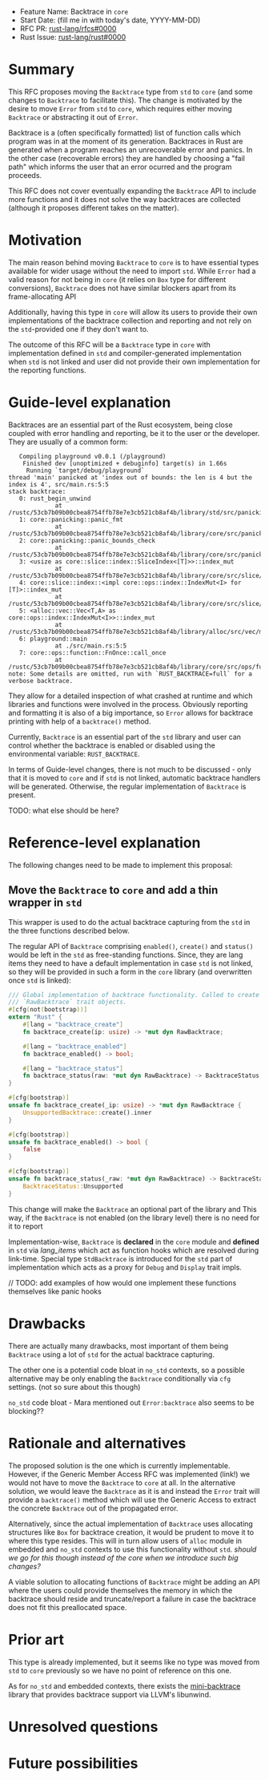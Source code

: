 - Feature Name: Backtrace in `core`
- Start Date: (fill me in with today's date, YYYY-MM-DD)
- RFC PR: [rust-lang/rfcs#0000](https://github.com/rust-lang/rfcs/pull/0000)
- Rust Issue: [rust-lang/rust#0000](https://github.com/rust-lang/rust/issues/0000)

# Summary
[summary]: #summary

This RFC proposes moving the `Backtrace` type from `std` to `core` (and some changes to `Backtrace` to facilitate this). The change is motivated by the desire to move `Error` from `std` to `core`, which requires either moving `Backtrace` or abstracting it out of `Error`.

Backtrace is a (often specifically formatted) list of function calls which program was in at the moment of its generation. Backtraces in Rust are generated when a program reaches an unrecoverable error and panics. In the other case (recoverable errors) they are handled by choosing a "fail path" which informs the user that an error ocurred and the program proceeds.

This RFC does not cover eventually expanding the `Backtrace` API to include more functions and it does not solve the way backtraces are collected (although it proposes different takes on the matter).

# Motivation
[motivation]: #motivation

The main reason behind moving `Backtrace` to `core` is to have essential types available for wider usage without the need to import `std`. While `Error` had a valid reason for not being in `core` (it relies on `Box` type for different conversions), `Backtrace` does not have similar blockers apart from its frame-allocating API

Additionally, having this type in `core` will allow its users to provide their own implementations of the backtrace collection and reporting and not rely on the `std`-provided one if they don't want to.

The outcome of this RFC will be a `Backtrace` type in `core` with implementation defined in `std` and compiler-generated implementation when `std` is not linked and user did not provide their own implementation for the reporting functions.

# Guide-level explanation
[guide-level-explanation]: #guide-level-explanation

Backtraces are an essential part of the Rust ecosystem, being close coupled with error handling and reporting, be it to the user or the developer. They are usually of a common form:
```
   Compiling playground v0.0.1 (/playground)
    Finished dev [unoptimized + debuginfo] target(s) in 1.66s
     Running `target/debug/playground`
thread 'main' panicked at 'index out of bounds: the len is 4 but the index is 4', src/main.rs:5:5
stack backtrace:
   0: rust_begin_unwind
             at /rustc/53cb7b09b00cbea8754ffb78e7e3cb521cb8af4b/library/std/src/panicking.rs:493:5
   1: core::panicking::panic_fmt
             at /rustc/53cb7b09b00cbea8754ffb78e7e3cb521cb8af4b/library/core/src/panicking.rs:92:14
   2: core::panicking::panic_bounds_check
             at /rustc/53cb7b09b00cbea8754ffb78e7e3cb521cb8af4b/library/core/src/panicking.rs:69:5
   3: <usize as core::slice::index::SliceIndex<[T]>>::index_mut
             at /rustc/53cb7b09b00cbea8754ffb78e7e3cb521cb8af4b/library/core/src/slice/index.rs:190:14
   4: core::slice::index::<impl core::ops::index::IndexMut<I> for [T]>::index_mut
             at /rustc/53cb7b09b00cbea8754ffb78e7e3cb521cb8af4b/library/core/src/slice/index.rs:26:9
   5: <alloc::vec::Vec<T,A> as core::ops::index::IndexMut<I>>::index_mut
             at /rustc/53cb7b09b00cbea8754ffb78e7e3cb521cb8af4b/library/alloc/src/vec/mod.rs:2396:9
   6: playground::main
             at ./src/main.rs:5:5
   7: core::ops::function::FnOnce::call_once
             at /rustc/53cb7b09b00cbea8754ffb78e7e3cb521cb8af4b/library/core/src/ops/function.rs:227:5
note: Some details are omitted, run with `RUST_BACKTRACE=full` for a verbose backtrace.
```

They allow for a detailed inspection of what crashed at runtime and which libraries and functions were involved in the process. Obviously reporting and formatting it is also of a big importance, so `Error` allows for backtrace printing with help of a `backtrace()` method.

Currently, `Backtrace` is an essential part of the `std` library and user can control whether the backtrace is enabled or disabled using the environmental variable: `RUST_BACKTRACE`.

In terms of Guide-level changes, there is not much to be discussed - only that it is moved to `core` and if `std` is not linked, automatic backtrace handlers will be generated. Otherwise, the regular implementation of `Backtrace` is present.

TODO: what else should be here?

# Reference-level explanation
[reference-level-explanation]: #reference-level-explanation

The following changes need to be made to implement this proposal:

## Move the `Backtrace` to `core` and add a thin wrapper in `std`

This wrapper is used to do the actual backtrace capturing from the `std` in the three functions described below.

The regular API of `Backtrace` comprising `enabled()`, `create()` and `status()` would be left in the `std` as free-standing functions. Since, they are lang items they need to have a default implementation in case `std` is not linked, so they will be provided in such a form in the `core` library (and overwritten once `std` is linked):

```rust
/// Global implementation of backtrace functionality. Called to create
/// `RawBacktrace` trait objects.
#[cfg(not(bootstrap))]
extern "Rust" {
    #[lang = "backtrace_create"]
    fn backtrace_create(ip: usize) -> *mut dyn RawBacktrace;

    #[lang = "backtrace_enabled"]
    fn backtrace_enabled() -> bool;

    #[lang = "backtrace_status"]
    fn backtrace_status(raw: *mut dyn RawBacktrace) -> BacktraceStatus;
}

#[cfg(bootstrap)]
unsafe fn backtrace_create(_ip: usize) -> *mut dyn RawBacktrace {
    UnsupportedBacktrace::create().inner
}

#[cfg(bootstrap)]
unsafe fn backtrace_enabled() -> bool {
    false
}

#[cfg(bootstrap)]
unsafe fn backtrace_status(_raw: *mut dyn RawBacktrace) -> BacktraceStatus {
    BacktraceStatus::Unsupported
}

```

This change will make the `Backtrace` an optional part of the library and 
This way, if the `Backtrace` is not enabled (on the library level) there is no need for it to report 

Implementation-wise, `Backtrace` is **declared** in the `core` module and **defined** in `std` via *lang_items* which act as function hooks which are resolved during link-time. Special type `StdBacktrace` is introduced for the `std` part of implementation which acts as a proxy for `Debug` and `Display` trait impls.

// TODO: add examples of how would one implement these functions themselves like panic hooks



# Drawbacks
[drawbacks]: #drawbacks

There are actually many drawbacks, most important of them being `Backtrace` using a lot of `std` for the actual backtrace capturing. 

The other one is a potential code bloat in `no_std` contexts, so a possible alternative may be only enabling the `Backtrace` conditionally via `cfg` settings. (not so sure about this though)


`no_std` code bloat - Mara mentioned out
`Error:backtrace` also seems to be blocking??

# Rationale and alternatives
[rationale-and-alternatives]: #rationale-and-alternatives

The proposed solution is the one which is currently implementable. However, if the Generic Member Access RFC was implemented (link!) we would not have to move the `Backtrace` to `core` at all. In the alternative solution, we would leave the `Backtrace` as it is and instead the `Error` trait will provide a `backtrace()` method which will use the Generic Access to extract the concrete `Backtrace` out of the propagated error.

Alternatively, since the actual implementation of `Backtrace` uses allocating structures like `Box` for backtrace creation, it would be prudent to move it to where this type resides. This will in turn allow users of `alloc` module in embedded and `no_std` contexts to use this functionality without `std`. _should we go for this though instead of the core when we introduce such big changes?_

A viable solution to allocating functions of `Backtrace` might be adding an API where the users could provide themselves the memory in which the backtrace should reside and truncate/report a failure in case the backtrace does not fit this preallocated space. 

# Prior art
[prior-art]: #prior-art

This type is already implemented, but it seems like no type was moved from `std` to `core` previously so we have no point of reference on this one.

As for `no_std` and embedded contexts, there exists the [mini-backtrace](https://github.com/amanieu/mini-backtrace) library that provides backtrace support via LLVM's libunwind.

# Unresolved questions
[unresolved-questions]: #unresolved-questions


# Future possibilities
[future-possibilities]: #future-possibilities

